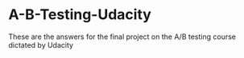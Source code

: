 # A-B-Testing-Udacity
These are the answers for the final project on the A/B testing course dictated by Udacity
